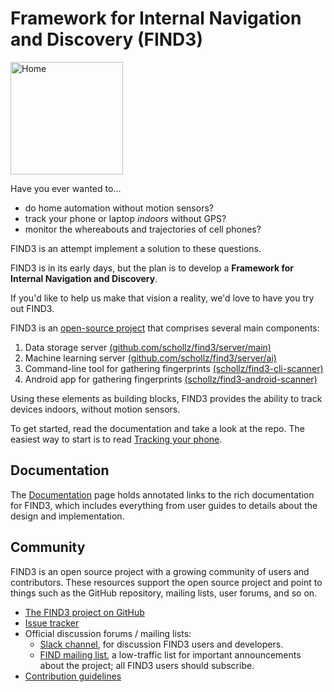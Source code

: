 # Framework for Internal Navigation and Discovery (FIND3)

<img src="/images/find_logo.png" width="180px" alt="Home"/>

Have you ever wanted to...

- do home automation without motion sensors?
- track your phone or laptop *indoors* without GPS?
- monitor the whereabouts and trajectories of cell phones?

FIND3 is an attempt implement a solution to these questions.

FIND3 is in its early days, but the plan is to develop a **Framework for Internal Navigation and Discovery**.

If you'd like to help us make that vision a reality, we'd love to have you try
out FIND3.

FIND3 is an [open-source project](https://github.com/schollz/find3) that
comprises several main components:


1. Data storage server [(github.com/schollz/find3/server/main)](https://github.com/schollz/find3/tree/master/server/main)
2. Machine learning server [(github.com/schollz/find3/server/ai)](https://github.com/schollz/find3/tree/master/server/ai)
3. Command-line tool for gathering fingerprints [(schollz/find3-cli-scanner)](https://github.com/schollz/find3-cli-scanner)
4. Android app for gathering fingerprints [(schollz/find3-android-scanner)](https://github.com/schollz/find3-android-scanner)


Using these elements as building blocks, FIND3 provides the ability to track devices indoors, without motion sensors.

To get started, read the documentation and take a look at the repo. The easiest way to start is to read [Tracking your phone](/doc/tracking_your_phone.md).

## Documentation

The [Documentation](/doc/doc.md) page holds annotated links to the
rich documentation for FIND3, which includes everything from
user guides to details about the design and implementation.

## Community

FIND3 is an open source project with a growing community
of users and contributors.
These resources support the open source project and
point to things such as the GitHub repository,
mailing lists, user forums, and so on.

- [The FIND3 project on GitHub](https://github.com/schollz/find3)
- [Issue tracker](https://github.com/schollz/find3/issues)
- Official discussion forums / mailing lists:
  - [Slack channel](https://join.slack.com/t/find3/shared_invite/enQtMzI0MjkwMjc3MDYzLWJiZWEzZjU5NTljM2JlYmE1MDY0NThiYmY2NDYwNGYxNTNmNTJjZjFmNjMwNGMwY2UyNzczNzZhZTIxZWY3ODQ),
    for discussion FIND3 users and developers.
  - [FIND mailing list](http://eepurl.com/bhfFI1),
    a low-traffic list for important announcements about the project;
    all FIND3 users should subscribe.
- [Contribution guidelines](https://github.com/schollz/find3/blob/master/CONTRIBUTING.md)


